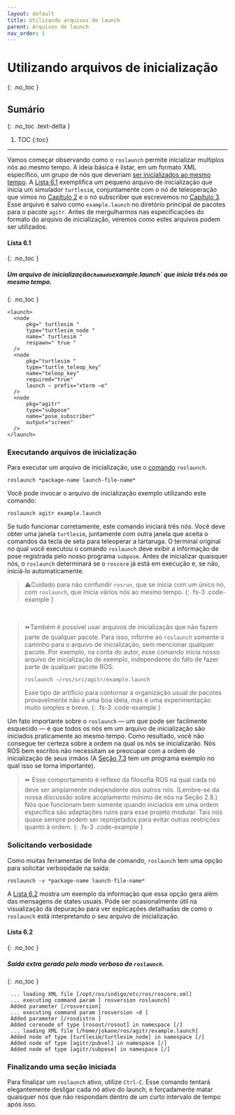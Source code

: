 ```yaml
---
layout: default
title: Utilizando arquivos de launch
parent: Arquivos de launch
nav_order: 1
---
```


# Utilizando arquivos de inicialização
{: .no_toc }

## Sumário
{: .no_toc .text-delta }

1. TOC
{:toc}
---

Vamos começar observando como o `roslaunch` permite inicializar multiplos nós ao mesmo tempo. A ideia básica é listar, em um formato XML específico, um grupo de nós que deveriam [ser inicializados ao mesmo tempo](http://wiki.ros.org/roslaunch/XML). A [Lista 6.1](#lista-61) exemplifica um pequeno arquivo de inicialização que inicia um simulador `turtlesim`, conjuntamente com o nó de teleoperação que vimos no [Capítulo 2](https://ras-ufcg.github.io/agitROS/2/README.html) e o nó subscriber que escrevemos no [Capítulo 3](https://ras-ufcg.github.io/agitROS/3/README.html). Esse arquivo é salvo como `example.launch` no diretório principal de pacotes para o pacote `agitr`. Antes de mergulharmos nas especificações do formato do arquivo de inicialização, veremos como estes arquivos podem ser utilizados. 

#### **Lista 6.1**
{: .no_toc }
##### Um arquivo de inicialização` chamado `example.launch` que inicia três nós ao mesmo tempo.
{: .no_toc }
```
<launch>
  <node
      pkg=" turtlesim "
      type="turtlesim_node "
      name=" turtlesim "
      respawn=" true "
  />
  <node
      pkg="turtlesim "
      type="turtle_teleop_key"
      name="teleop_key"
      required="true"
      launch − prefix="xterm −e"
  />
  <node
      pkg="agitr"
      type="subpose"
      name="pose_subscriber"
      output="screen"
  />
</launch>
```

### Executando arquivos de inicialização

Para executar um arquivo de inicialização, use o [comando](http://wiki.ros.org/roslaunch/CommandlineTools) `roslaunch`.  

```
roslaunch *package-name launch-file-name*
```

Você pode invocar o arquivo de inicialização exemplo utilizando este comando:

```
roslaunch agitr example.launch
```

Se tudo funcionar corretamente, este comando iniciará três nós. Você deve obter uma janela `turtlesim`, juntamente com outra janela que aceita o comandos da tecla de seta para teleoperar a tartaruga. O terminal original no qual você executou o comando `roslaunch` deve exibir a informação de pose registrada pelo nosso programa `subpose`. Antes de inicializar quaisquer nós, o `roslaunch` determinará se o `roscore` já está em execução e, se não, iniciá-lo automaticamente. 

> ⚠️Cuidado para não confundir `rosrun`, que se inicia com um único nó, com `roslaunch`, que inicia vários nós ao mesmo tempo. 
{: .fs-3 .code-example }


<br />

> ⏩Também é possível usar arquivos de inicialização que não fazem parte de qualquer pacote. Para isso, informe ao `roslaunch` somente o caminho para o arquivo de inicialização, sem mencionar qualquer pacote. Por exemplo, na conta do autor, esse comando inicia nosso arquivo de inicialização de exemplo, independente do fato de fazer parte de qualquer pacote ROS:
>
> ```roslaunch ∼/ros/src/agitr/example.launch```
>
> Esse tipo de artificio para contornar a organização usual de pacotes provavelmente não é uma boa ideia, mas é uma experimentação muito simples e breve.
{: .fs-3 .code-example }

Um fato importante sobre o  `roslaunch` — um que pode ser facilmente esquecido — é que todos os nós em um arquivo de inicialização são iniciados praticamente ao mesmo tempo. Como resultado, você não consegue ter certeza sobre a ordem na qual os nós se inicializarão. Nós ROS bem escritos não necessitam se preocupar com a ordem de inicialização de seus irmãos (A [Seção 7.3](https://ras-ufcg.github.io/agitROS/7/7_3.html) tem um programa exemplo no qual isso se torna importante).

> ⏩ Esse comportamento é reflexo da filosofia ROS na qual cada nó deve ser amplamente independente dos outros nós. (Lembre-se da nossa discussão sobre acoplamento mínimo de nós na Seção 2.8.) Nós que funcionam bem somente quando iniciados em uma ordem específica são adaptações ruins para esse projeto modular. Tais nós quase sempre podem ser reprojetados para evitar outras restrições quanto à ordem.
{: .fs-3 .code-example }

### Solicitando verbosidade 

Como muitas ferramentas de linha de comando, `roslaunch` tem uma opção para solicitar verbosidade na saída: 

```
roslaunch -v *package-name launch-file-name*
```

A [Lista 6.2](#lista-62) mostra um exemplo da informação que essa opção gera além das mensagens de states usuais. Pode ser ocasionalmente útil na visualização da depuração para ver explicações detalhadas de como o `roslaunch` está interpretando o seu arquivo de inicialização.

#### **Lista 6.2**
{: .no_toc }
##### Saída extra gerada pelo modo verboso do `roslaunch`.
{: .no_toc }
```
 ... loading XML file [/opt/ros/indigo/etc/ros/roscore.xml]
 ... executing command param [ rosversion roslaunch]
 Added parameter [/rosversion]
 ... executing command param [rosversion −d ]
 Added parameter [/rosdistro ]
 Added corenode of type [rosout/rosout] in namespace [/]
 ... loading XML file [/home/jokane/ros/agitr/example.launch]
 Added node of type [turtlesim/turtlesim_node] in namespace [/]
 Added node of type [agitr/pubvel] in namespace [/]
 Added node of type [agitr/subpose] in namespace [/]
```

### Finalizando uma seção iniciada

Para finalizar um `roslaunch` ativo, utilize `Ctrl-C`. Esse comando tentará elegantemente desligar cada nó ativo do launch, e forçadamente matar quaisquer nós que não respondam dentro de um curto intervalo de tempo após isso.

